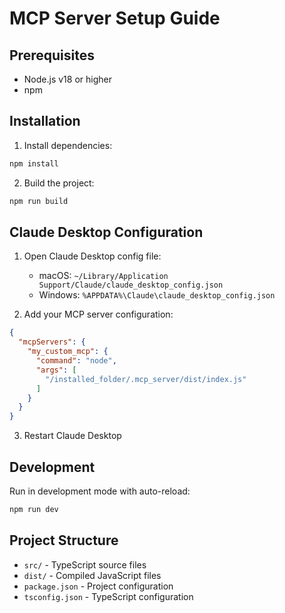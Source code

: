 # MCP Server Setup Guide

## Prerequisites
- Node.js v18 or higher
- npm

## Installation

1. Install dependencies:
```bash
npm install
```

2. Build the project:
```bash
npm run build
```

## Claude Desktop Configuration

1. Open Claude Desktop config file:
   - macOS: `~/Library/Application Support/Claude/claude_desktop_config.json`
   - Windows: `%APPDATA%\Claude\claude_desktop_config.json`

2. Add your MCP server configuration:
```json
{
  "mcpServers": {
    "my_custom_mcp": {
      "command": "node",
      "args": [
        "/installed_folder/.mcp_server/dist/index.js"
      ]
    }
  }
}
```

3. Restart Claude Desktop

## Development

Run in development mode with auto-reload:
```bash
npm run dev
```

## Project Structure

- `src/` - TypeScript source files
- `dist/` - Compiled JavaScript files
- `package.json` - Project configuration
- `tsconfig.json` - TypeScript configuration
